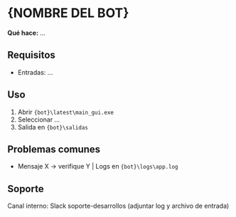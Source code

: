 # {NOMBRE DEL BOT}
**Qué hace:** …
## Requisitos
- Entradas: …
## Uso
1) Abrir `{bot}\latest\main_gui.exe`
2) Seleccionar …
3) Salida en `{bot}\salidas`
## Problemas comunes
- Mensaje X → verifique Y | Logs en `{bot}\logs\app.log`
## Soporte
Canal interno: Slack soporte-desarrollos (adjuntar log y archivo de entrada)
